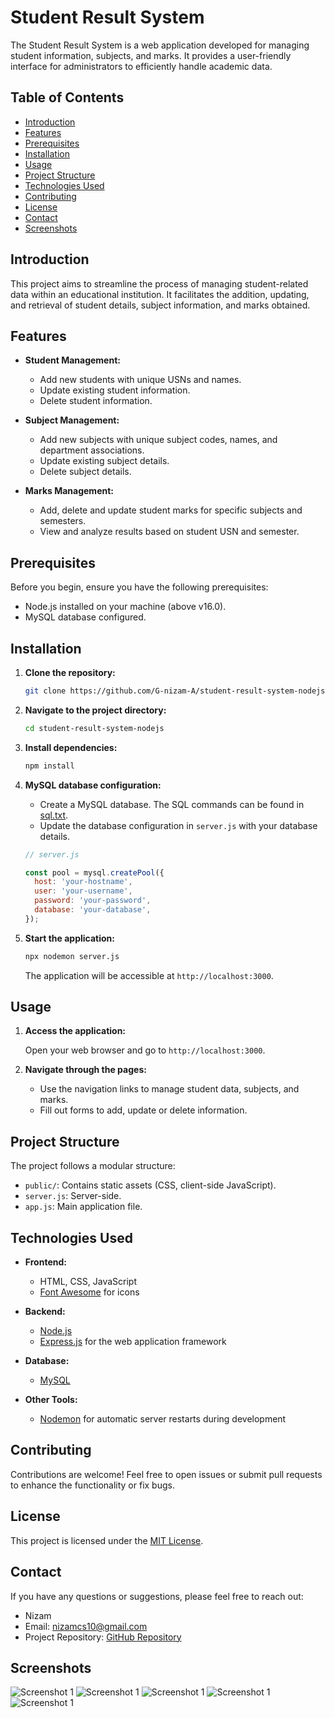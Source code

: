 # Student Result System

The Student Result System is a web application developed for managing student information, subjects, and marks. It provides a user-friendly interface for administrators to efficiently handle academic data.

## Table of Contents

- [Introduction](#introduction)
- [Features](#features)
- [Prerequisites](#prerequisites)
- [Installation](#installation)
- [Usage](#usage)
- [Project Structure](#project-structure)
- [Technologies Used](#technologies-used)
- [Contributing](#contributing)
- [License](#license)
- [Contact](#contact)
- [Screenshots](#screenshots)

## Introduction

This project aims to streamline the process of managing student-related data within an educational institution. It facilitates the addition, updating, and retrieval of student details, subject information, and marks obtained.

## Features

- **Student Management:**
  - Add new students with unique USNs and names.
  - Update existing student information.
  - Delete student information.

- **Subject Management:**
  - Add new subjects with unique subject codes, names, and department associations.
  - Update existing subject details.
  - Delete subject details.

- **Marks Management:**
  - Add, delete and update student marks for specific subjects and semesters.
  - View and analyze results based on student USN and semester.

## Prerequisites

Before you begin, ensure you have the following prerequisites:

- Node.js installed on your machine (above v16.0).
- MySQL database configured.

## Installation

1. **Clone the repository:**

    ```bash
    git clone https://github.com/G-nizam-A/student-result-system-nodejs
    ```

2. **Navigate to the project directory:**

    ```bash
    cd student-result-system-nodejs
    ```

3. **Install dependencies:**

    ```bash
    npm install
    ```

4. **MySQL database configuration:**

    - Create a MySQL database. The SQL commands can be found in [sql.txt](sql.txt).
    - Update the database configuration in `server.js` with your database details.
    ```javascript
    // server.js

    const pool = mysql.createPool({
      host: 'your-hostname',
      user: 'your-username',
      password: 'your-password',
      database: 'your-database',
    });
    ```

5. **Start the application:**

    ```bash
    npx nodemon server.js
    ```

    The application will be accessible at `http://localhost:3000`.

## Usage

1. **Access the application:**

   Open your web browser and go to `http://localhost:3000`.

2. **Navigate through the pages:**

   - Use the navigation links to manage student data, subjects, and marks.
   - Fill out forms to add, update or delete information.

## Project Structure

The project follows a modular structure:

- `public/`: Contains static assets (CSS, client-side JavaScript).
- `server.js`: Server-side.
- `app.js`: Main application file.

## Technologies Used

- **Frontend:**
  - HTML, CSS, JavaScript
  - [Font Awesome](https://fontawesome.com/) for icons

- **Backend:**
  - [Node.js](https://nodejs.org/)
  - [Express.js](https://expressjs.com/) for the web application framework

- **Database:**
  - [MySQL](https://www.mysql.com/)

- **Other Tools:**
  - [Nodemon](https://nodemon.io/) for automatic server restarts during development

## Contributing

Contributions are welcome! Feel free to open issues or submit pull requests to enhance the functionality or fix bugs.

## License

This project is licensed under the [MIT License](LICENSE).

## Contact

If you have any questions or suggestions, please feel free to reach out:

- Nizam
- Email: nizamcs10@gmail.com
- Project Repository: [GitHub Repository](https://github.com/G-nizam-A)

## Screenshots

![Screenshot 1](/screenshots/ss1.png)
![Screenshot 1](/screenshots/ss2.png)
![Screenshot 1](/screenshots/ss3.png)
![Screenshot 1](/screenshots/ss4.png)
![Screenshot 1](/screenshots/ss5.png)

